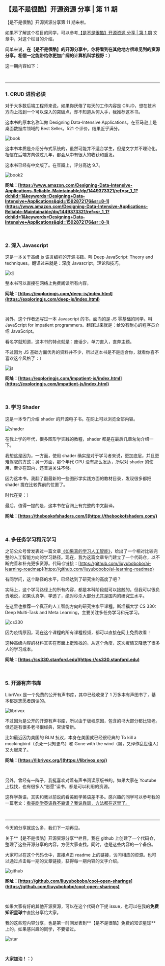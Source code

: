 ## 【是不是很酷】开源资源 分享 | 第 11 期

【是不是很酷】开源资源分享第 11 期来啦。

如果不了解这个栏目的同学，可以参考[【是不是很酷】开源资源 分享 | 第 1 期](../001/) 文章中，对这个栏目的介绍。

简单来说，**在【是不是很酷】的开源分享中，你将看到在其他地方很难见到的资源分享。相信一定能带给你更加广阔的计算机科学视野：）**

这一期内容如下：

<br/>

---

### 1. CRUD 进阶必读

对于大多数后端工程师来说，如果你厌倦了每天的工作内容是 CRUD，想在技术方向上找到一个可以深入的突破点，却不知道从何入手，我推荐这本书。

这本书的原本名称叫做 Designing Data-Intensive Applications。在亚马逊上是桌面数据库领域的 Best Seller。521 个评价，结果近乎满分。

![book](book.png)

这本书本质是介绍分布式系统的，虽然可能并不适合学生，但是文字并不理论化。相信在后端方向做过几年，都会从中有很大的收获和启发。

这本书已经有中文版了。在豆瓣上，评分高达 9.7。

![book2](book2.png)

**网址：[https://www.amazon.com/Designing-Data-Intensive-Applications-Reliable-Maintainable/dp/1449373321/ref=sr_1_1?dchild=1&keywords=Designing+Data-Intensive+Applications&qid=1592872176&sr=8-1](https://www.amazon.com/Designing-Data-Intensive-Applications-Reliable-Maintainable/dp/1449373321/ref=sr_1_1?dchild=1&keywords=Designing+Data-Intensive+Applications&qid=1592872176&sr=8-1)**

<br/>

### 2. 深入 Javascript

这是一本关于高级 js 语言编程的开源书籍。叫 Deep JavaScript: Theory and techniques。翻译过来就是：深度 Javascript，理论和技巧。

![dj](dj.png)

整本书可以直接在网络上免费阅读所有内容。

**网址：[https://exploringjs.com/deep-js/index.html](https://exploringjs.com/deep-js/index.html)**

<br/>

另外，这个作者还写过一本 Javascript 的书，面向的是 JS 零基础的同学。叫 JavaScript for impatient programmers。翻译过来就是：给没有耐心的程序员介绍 JavaScript。

看名字就知道，这本书的特点就是：废话少，单刀直入，直奔主题。

不过因为 JS 基础方面优秀的资料并不少，所以这本书是不是适合你，就看你喜不喜欢这个风格了：）

![js](js.png)

**网址：[https://exploringjs.com/impatient-js/index.html](https://exploringjs.com/impatient-js/index.html)**

<br/>

### 3. 学习 Shader

这是一本专门介绍 shader 的开源电子书。在网上可以浏览全部内容。

![shader](shader.png)

在我上学的年代，很多图形学实践的教程，shader 都是在最后几章匆匆介绍一下。

我想这是因为，一方面，使用 shader 确实是对于学习者来说，更加底层，并且更难驾驭的方式；另一方面，那个年代 GPU 没有那么发达，所以对 shader 的使用，至少在国内，还普遍关注不够。

因为这本书，我翻了翻最新的一些图形学实践方面的教材目录，发现很多都把 shader 提在比较靠前的位置了。

时代在变：）

最后，值得一提的是，这本书在官网上有完整的中文翻译。

**网址：[https://thebookofshaders.com/](https://thebookofshaders.com/)**

<br/>

### 4. 多任务学习和元学习

之前公众号曾发表过一篇文章[《如果真的学习人工智能》](https://mp.weixin.qq.com/s?__biz=MzU4NTIxODYwMQ==&mid=2247485792&idx=1&sn=d60b5c9b1a505b96abb283a95871a9ae&chksm=fd8ca626cafb2f30494c235cb84ef7b2d251f6fc590457790135cd460fb43a574042d5b167dd&token=1421356215&lang=zh_CN#rd)，给出了一个相对比较完整的人工智能方向的学习路径。现在，我为这篇文章专门建立了一个代码仓，以不断完善和补充更多资源。代码仓链接：[https://github.com/liuyubobobo/ai-learning-roadmap](https://github.com/liuyubobobo/ai-learning-roadmap)

有同学问，这个路径的水平，已经达到了研究生的高度了吧？

实际上，这个学习路径上的所有内容，都是本科阶段就可以接触的。但我可以很负责地说，如果认真学，学透了，绝对秒杀大部分尤其是国内的研究生水平。

在这里也推荐一个真正的人工智能方向的研究生水平课程。斯坦福大学 CS 330: Deep Multi-Task and Meta Learning，主要关注多任务学习和元学习。

![cs330](cs330.png)

因为疫情原因，现在这个课程的所有课程视频，都可以直接在网上免费收看！

这种高级内容的材料其实在市面上挺难找的。从这个角度，这次疫情又降低了很多人的学习成本。

**网址：[https://cs330.stanford.edu](https://cs330.stanford.edu)**

<br/>

### 5. 开源有声书库

LibriVox 是一个免费的公开有声书库，其中已经收录了 1 万多本有声图书了，基本都是志愿者朗读的。

![librivox](librivox.png)

不过因为是公开的开源有声书库，所以由于版权原因，包含的书大部分都比较老。但还是有很多老书很经典，常读常新。

比如最近因为美国的 BLM 抗议，本身在美国就已经很经典的 To kill a mockingbird（杀死一只知更鸟）和 Gone with the wind（飘，又译作乱世佳人）又火起来了。

**网址：[https://librivox.org/](https://librivox.org/)**

<br/>

另外，曾经有一阵子，我挺喜欢对着有声书阅读原版书的。如果大家在 Youtube 上找找，也有很多人“志愿”读书，都是可以利用的资源。

这样学英语，其实和我以前说的看美剧学英语差不多。感兴趣的同学可以参考我的一篇老文：[看美剧学英语靠不靠谱？我说靠谱，方法都在这里了。](https://mp.weixin.qq.com/s?__biz=MzU4NTIxODYwMQ==&mid=2247484187&idx=1&sn=f38356faf39149b5c51047bc421f9a4b&chksm=fd8cac5dcafb254b1509c36d0e1bea480f83423ca17a6d93409a119c7373bc5f5d596a6a9b5c&token=375179576&lang=zh_CN#rd)

<br/>

---

今天的分享就这么多，我们下一期再见。

关于**【是不是很酷】开源资源分享**栏目，我在 github 上创建了一个代码仓，整理了这些开源分享的内容，方便大家查找，同时，也是这些内容的一个备份。

大家可以在这个代码仓中，直接点击 readme 上的链接，访问相应的资源。也可以通过点击每一期的文章链接，获得每一期内容的文字介绍。

![github](github.png)

**网址：[https://github.com/liuyubobobo/cool-open-sharings](https://github.com/liuyubobobo/cool-open-sharings)**

<br/>

如果大家有好的其他开源资源，可以在这个代码仓下提 issue，也可以在我的**免费知识星球**中直接分享给大家。

我的这些短内容分享，也是第一时间发表到**【是不是很酷】免费的知识星球**上的。如果感兴趣的同学，不要错过。

![star](star.png)

<br/>

**大家加油！：）**